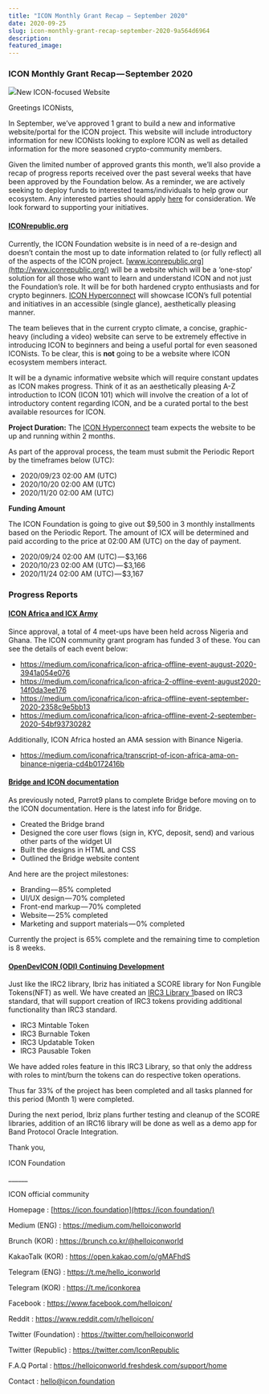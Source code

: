 ```yaml
---
title: "ICON Monthly Grant Recap — September 2020"
date: 2020-09-25
slug: icon-monthly-grant-recap-september-2020-9a564d6964
description:
featured_image:
---
```


### ICON Monthly Grant Recap — September 2020

![](https://cdn-images-1.medium.com/max/800/1*0AMbanlzFUK4rKslBukkKQ.png)New ICON-focused Website

Greetings ICONists,

In September, we’ve approved 1 grant to build a new and informative website/portal for the ICON project. This website will include introductory information for new ICONists looking to explore ICON as well as detailed information for the more seasoned crypto-community members.

Given the limited number of approved grants this month, we’ll also provide a recap of progress reports received over the past several weeks that have been approved by the Foundation below. As a reminder, we are actively seeking to deploy funds to interested teams/individuals to help grow our ecosystem. Any interested parties should apply [here](https://forum.icon.community/c/g/31) for consideration. We look forward to supporting your initiatives.

#### [ICONrepublic.org](https://forum.icon.community/t/grant-application-the-icon-republic-www-iconrepublic-org/1179)

Currently, the ICON Foundation website is in need of a re-design and doesn’t contain the most up to date information related to (or fully reflect) all of the aspects of the ICON project. [www.iconrepublic.org](http://www.iconrepublic.org/) will be a website which will be a ‘one-stop’ solution for all those who want to learn and understand ICON and not just the Foundation’s role. It will be for both hardened crypto enthusiasts and for crypto beginners. [ICON Hyperconnect](https://www.iconhyperconnect.com) will showcase ICON’s full potential and initiatives in an accessible (single glance), aesthetically pleasing manner.

The team believes that in the current crypto climate, a concise, graphic-heavy (including a video) website can serve to be extremely effective in introducing ICON to beginners and being a useful portal for even seasoned ICONists. To be clear, this is **not** going to be a website where ICON ecosystem members interact.

It will be a dynamic informative website which will require constant updates as ICON makes progress. Think of it as an aesthetically pleasing A-Z introduction to ICON (ICON 101) which will involve the creation of a lot of introductory content regarding ICON, and be a curated portal to the best available resources for ICON.

**Project Duration:** The [ICON Hyperconnect](https://www.iconhyperconnect.com) team expects the website to be up and running within 2 months.

As part of the approval process, the team must submit the Periodic Report by the timeframes below (UTC):

* 2020/09/23 02:00 AM (UTC)
* 2020/10/20 02:00 AM (UTC)
* 2020/11/20 02:00 AM (UTC)

**Funding Amount**

The ICON Foundation is going to give out $9,500 in 3 monthly installments based on the Periodic Report. The amount of ICX will be determined and paid according to the price at 02:00 AM (UTC) on the day of payment.

* 2020/09/24 02:00 AM (UTC) — $3,166
* 2020/10/23 02:00 AM (UTC) — $3,166
* 2020/11/24 02:00 AM (UTC) — $3,167

### Progress Reports

#### [ICON Africa and ICX Army](https://forum.icon.community/t/icon-africa-development-initiative-icxarmy-report/1214/2)

Since approval, a total of 4 meet-ups have been held across Nigeria and Ghana. The ICON community grant program has funded 3 of these. You can see the details of each event below:

* <https://medium.com/iconafrica/icon-africa-offline-event-august-2020-3941a054e076>
* <https://medium.com/iconafrica/icon-africa-2-offline-event-august2020-14f0da3ee176>
* <https://medium.com/iconafrica/icon-africa-offline-event-september-2020-2358c9e5bb13>
* <https://medium.com/iconafrica/icon-africa-offline-event-2-september-2020-54bf93730282>

Additionally, ICON Africa hosted an AMA session with Binance Nigeria.

* <https://medium.com/iconafrica/transcript-of-icon-africa-ama-on-binance-nigeria-cd4b0172416b>

#### [Bridge and ICON documentation](https://forum.icon.community/t/bridge-and-icon-documentation-periodic-reports/1210)

As previously noted, Parrot9 plans to complete Bridge before moving on to the ICON documentation. Here is the latest info for Bridge.

* Created the Bridge brand
* Designed the core user flows (sign in, KYC, deposit, send) and various other parts of the widget UI
* Built the designs in HTML and CSS
* Outlined the Bridge website content

And here are the project milestones:

* Branding — 85% completed
* UI/UX design — 70% completed
* Front-end markup — 70% completed
* Website — 25% completed
* Marketing and support materials — 0% completed

Currently the project is 65% complete and the remaining time to completion is 8 weeks.

#### [OpenDevICON (ODI) Continuing Development](https://forum.icon.community/t/periodic-report-opendevicon-odi-continuing-development/1213)

Just like the IRC2 library, Ibriz has initiated a SCORE library for Non Fungible Tokens(NFT) as well. We have created an [IRC3 Library 1](https://github.com/OpenDevICON/odi-contracts/tree/master/ODIContracts/tokens/IRC3)based on IRC3 standard, that will support creation of IRC3 tokens providing additional functionality than IRC3 standard.

* IRC3 Mintable Token
* IRC3 Burnable Token
* IRC3 Updatable Token
* IRC3 Pausable Token

We have added roles feature in this IRC3 Library, so that only the address with roles to mint/burn the tokens can do respective token operations.

Thus far 33% of the project has been completed and all tasks planned for this period (Month 1) were completed.

During the next period, Ibriz plans further testing and cleanup of the SCORE libraries, addition of an IRC16 library will be done as well as a demo app for Band Protocol Oracle Integration.

Thank you,

ICON Foundation

\_\_\_\_\_\_

ICON official community

Homepage : [https://icon.foundation](https://icon.foundation/)

Medium (ENG) : <https://medium.com/helloiconworld>

Brunch (KOR) : <https://brunch.co.kr/@helloiconworld>

KakaoTalk (KOR) : <https://open.kakao.com/o/gMAFhdS>

Telegram (ENG) : <https://t.me/hello_iconworld>

Telegram (KOR) : <https://t.me/iconkorea>

Facebook : <https://www.facebook.com/helloicon/>

Reddit : <https://www.reddit.com/r/helloicon/>

Twitter (Foundation) : <https://twitter.com/helloiconworld>

Twitter (Republic) : <https://twitter.com/IconRepublic>

F.A.Q Portal : <https://helloiconworld.freshdesk.com/support/home>

Contact : hello@icon.foundation

